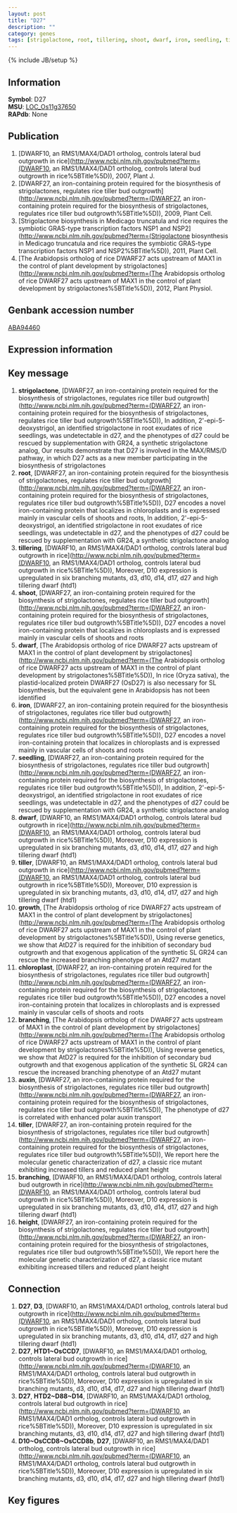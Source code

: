 ```yaml
---
layout: post
title: "D27"
description: ""
category: genes
tags: [strigolactone, root, tillering, shoot, dwarf, iron, seedling, tiller, growth, chloroplast, branching, auxin, height]
---
```

{% include JB/setup %}

## Information
__Symbol__: D27  
__MSU__: [LOC_Os11g37650](http://rice.plantbiology.msu.edu/cgi-bin/ORF_infopage.cgi?orf=LOC_Os11g37650)  
__RAPdb__: None  

## Publication
1. [DWARF10, an RMS1/MAX4/DAD1 ortholog, controls lateral bud outgrowth in rice](http://www.ncbi.nlm.nih.gov/pubmed?term=(DWARF10, an RMS1/MAX4/DAD1 ortholog, controls lateral bud outgrowth in rice%5BTitle%5D)), 2007, Plant J.
2. [DWARF27, an iron-containing protein required for the biosynthesis of strigolactones, regulates rice tiller bud outgrowth](http://www.ncbi.nlm.nih.gov/pubmed?term=(DWARF27, an iron-containing protein required for the biosynthesis of strigolactones, regulates rice tiller bud outgrowth%5BTitle%5D)), 2009, Plant Cell.
3. [Strigolactone biosynthesis in Medicago truncatula and rice requires the symbiotic GRAS-type transcription factors NSP1 and NSP2](http://www.ncbi.nlm.nih.gov/pubmed?term=(Strigolactone biosynthesis in Medicago truncatula and rice requires the symbiotic GRAS-type transcription factors NSP1 and NSP2%5BTitle%5D)), 2011, Plant Cell.
4. [The Arabidopsis ortholog of rice DWARF27 acts upstream of MAX1 in the control of plant development by strigolactones](http://www.ncbi.nlm.nih.gov/pubmed?term=(The Arabidopsis ortholog of rice DWARF27 acts upstream of MAX1 in the control of plant development by strigolactones%5BTitle%5D)), 2012, Plant Physiol.

## Genbank accession number
[ABA94460](http://www.ncbi.nlm.nih.gov/nuccore/ABA94460)

## Expression information

## Key message
1. __strigolactone__, [DWARF27, an iron-containing protein required for the biosynthesis of strigolactones, regulates rice tiller bud outgrowth](http://www.ncbi.nlm.nih.gov/pubmed?term=(DWARF27, an iron-containing protein required for the biosynthesis of strigolactones, regulates rice tiller bud outgrowth%5BTitle%5D)),  In addition, 2'-epi-5-deoxystrigol, an identified strigolactone in root exudates of rice seedlings, was undetectable in d27, and the phenotypes of d27 could be rescued by supplementation with GR24, a synthetic strigolactone analog, Our results demonstrate that D27 is involved in the MAX/RMS/D pathway, in which D27 acts as a new member participating in the biosynthesis of strigolactones
2. __root__, [DWARF27, an iron-containing protein required for the biosynthesis of strigolactones, regulates rice tiller bud outgrowth](http://www.ncbi.nlm.nih.gov/pubmed?term=(DWARF27, an iron-containing protein required for the biosynthesis of strigolactones, regulates rice tiller bud outgrowth%5BTitle%5D)),  D27 encodes a novel iron-containing protein that localizes in chloroplasts and is expressed mainly in vascular cells of shoots and roots, In addition, 2'-epi-5-deoxystrigol, an identified strigolactone in root exudates of rice seedlings, was undetectable in d27, and the phenotypes of d27 could be rescued by supplementation with GR24, a synthetic strigolactone analog
3. __tillering__, [DWARF10, an RMS1/MAX4/DAD1 ortholog, controls lateral bud outgrowth in rice](http://www.ncbi.nlm.nih.gov/pubmed?term=(DWARF10, an RMS1/MAX4/DAD1 ortholog, controls lateral bud outgrowth in rice%5BTitle%5D)),  Moreover, D10 expression is upregulated in six branching mutants, d3, d10, d14, d17, d27 and high tillering dwarf (htd1)
4. __shoot__, [DWARF27, an iron-containing protein required for the biosynthesis of strigolactones, regulates rice tiller bud outgrowth](http://www.ncbi.nlm.nih.gov/pubmed?term=(DWARF27, an iron-containing protein required for the biosynthesis of strigolactones, regulates rice tiller bud outgrowth%5BTitle%5D)),  D27 encodes a novel iron-containing protein that localizes in chloroplasts and is expressed mainly in vascular cells of shoots and roots
5. __dwarf__, [The Arabidopsis ortholog of rice DWARF27 acts upstream of MAX1 in the control of plant development by strigolactones](http://www.ncbi.nlm.nih.gov/pubmed?term=(The Arabidopsis ortholog of rice DWARF27 acts upstream of MAX1 in the control of plant development by strigolactones%5BTitle%5D)),  In rice (Oryza sativa), the plastid-localized protein DWARF27 (OsD27) is also necessary for SL biosynthesis, but the equivalent gene in Arabidopsis has not been identified
6. __iron__, [DWARF27, an iron-containing protein required for the biosynthesis of strigolactones, regulates rice tiller bud outgrowth](http://www.ncbi.nlm.nih.gov/pubmed?term=(DWARF27, an iron-containing protein required for the biosynthesis of strigolactones, regulates rice tiller bud outgrowth%5BTitle%5D)),  D27 encodes a novel iron-containing protein that localizes in chloroplasts and is expressed mainly in vascular cells of shoots and roots
7. __seedling__, [DWARF27, an iron-containing protein required for the biosynthesis of strigolactones, regulates rice tiller bud outgrowth](http://www.ncbi.nlm.nih.gov/pubmed?term=(DWARF27, an iron-containing protein required for the biosynthesis of strigolactones, regulates rice tiller bud outgrowth%5BTitle%5D)),  In addition, 2'-epi-5-deoxystrigol, an identified strigolactone in root exudates of rice seedlings, was undetectable in d27, and the phenotypes of d27 could be rescued by supplementation with GR24, a synthetic strigolactone analog
8. __dwarf__, [DWARF10, an RMS1/MAX4/DAD1 ortholog, controls lateral bud outgrowth in rice](http://www.ncbi.nlm.nih.gov/pubmed?term=(DWARF10, an RMS1/MAX4/DAD1 ortholog, controls lateral bud outgrowth in rice%5BTitle%5D)),  Moreover, D10 expression is upregulated in six branching mutants, d3, d10, d14, d17, d27 and high tillering dwarf (htd1)
9. __tiller__, [DWARF10, an RMS1/MAX4/DAD1 ortholog, controls lateral bud outgrowth in rice](http://www.ncbi.nlm.nih.gov/pubmed?term=(DWARF10, an RMS1/MAX4/DAD1 ortholog, controls lateral bud outgrowth in rice%5BTitle%5D)),  Moreover, D10 expression is upregulated in six branching mutants, d3, d10, d14, d17, d27 and high tillering dwarf (htd1)
10. __growth__, [The Arabidopsis ortholog of rice DWARF27 acts upstream of MAX1 in the control of plant development by strigolactones](http://www.ncbi.nlm.nih.gov/pubmed?term=(The Arabidopsis ortholog of rice DWARF27 acts upstream of MAX1 in the control of plant development by strigolactones%5BTitle%5D)),  Using reverse genetics, we show that AtD27 is required for the inhibition of secondary bud outgrowth and that exogenous application of the synthetic SL GR24 can rescue the increased branching phenotype of an Atd27 mutant
11. __chloroplast__, [DWARF27, an iron-containing protein required for the biosynthesis of strigolactones, regulates rice tiller bud outgrowth](http://www.ncbi.nlm.nih.gov/pubmed?term=(DWARF27, an iron-containing protein required for the biosynthesis of strigolactones, regulates rice tiller bud outgrowth%5BTitle%5D)),  D27 encodes a novel iron-containing protein that localizes in chloroplasts and is expressed mainly in vascular cells of shoots and roots
12. __branching__, [The Arabidopsis ortholog of rice DWARF27 acts upstream of MAX1 in the control of plant development by strigolactones](http://www.ncbi.nlm.nih.gov/pubmed?term=(The Arabidopsis ortholog of rice DWARF27 acts upstream of MAX1 in the control of plant development by strigolactones%5BTitle%5D)),  Using reverse genetics, we show that AtD27 is required for the inhibition of secondary bud outgrowth and that exogenous application of the synthetic SL GR24 can rescue the increased branching phenotype of an Atd27 mutant
13. __auxin__, [DWARF27, an iron-containing protein required for the biosynthesis of strigolactones, regulates rice tiller bud outgrowth](http://www.ncbi.nlm.nih.gov/pubmed?term=(DWARF27, an iron-containing protein required for the biosynthesis of strigolactones, regulates rice tiller bud outgrowth%5BTitle%5D)),  The phenotype of d27 is correlated with enhanced polar auxin transport
14. __tiller__, [DWARF27, an iron-containing protein required for the biosynthesis of strigolactones, regulates rice tiller bud outgrowth](http://www.ncbi.nlm.nih.gov/pubmed?term=(DWARF27, an iron-containing protein required for the biosynthesis of strigolactones, regulates rice tiller bud outgrowth%5BTitle%5D)),  We report here the molecular genetic characterization of d27, a classic rice mutant exhibiting increased tillers and reduced plant height
15. __branching__, [DWARF10, an RMS1/MAX4/DAD1 ortholog, controls lateral bud outgrowth in rice](http://www.ncbi.nlm.nih.gov/pubmed?term=(DWARF10, an RMS1/MAX4/DAD1 ortholog, controls lateral bud outgrowth in rice%5BTitle%5D)),  Moreover, D10 expression is upregulated in six branching mutants, d3, d10, d14, d17, d27 and high tillering dwarf (htd1)
16. __height__, [DWARF27, an iron-containing protein required for the biosynthesis of strigolactones, regulates rice tiller bud outgrowth](http://www.ncbi.nlm.nih.gov/pubmed?term=(DWARF27, an iron-containing protein required for the biosynthesis of strigolactones, regulates rice tiller bud outgrowth%5BTitle%5D)),  We report here the molecular genetic characterization of d27, a classic rice mutant exhibiting increased tillers and reduced plant height

## Connection
1. __D27__, __D3__, [DWARF10, an RMS1/MAX4/DAD1 ortholog, controls lateral bud outgrowth in rice](http://www.ncbi.nlm.nih.gov/pubmed?term=(DWARF10, an RMS1/MAX4/DAD1 ortholog, controls lateral bud outgrowth in rice%5BTitle%5D)),  Moreover, D10 expression is upregulated in six branching mutants, d3, d10, d14, d17, d27 and high tillering dwarf (htd1)
2. __D27__, __HTD1~OsCCD7__, [DWARF10, an RMS1/MAX4/DAD1 ortholog, controls lateral bud outgrowth in rice](http://www.ncbi.nlm.nih.gov/pubmed?term=(DWARF10, an RMS1/MAX4/DAD1 ortholog, controls lateral bud outgrowth in rice%5BTitle%5D)),  Moreover, D10 expression is upregulated in six branching mutants, d3, d10, d14, d17, d27 and high tillering dwarf (htd1)
3. __D27__, __HTD2~D88~D14__, [DWARF10, an RMS1/MAX4/DAD1 ortholog, controls lateral bud outgrowth in rice](http://www.ncbi.nlm.nih.gov/pubmed?term=(DWARF10, an RMS1/MAX4/DAD1 ortholog, controls lateral bud outgrowth in rice%5BTitle%5D)),  Moreover, D10 expression is upregulated in six branching mutants, d3, d10, d14, d17, d27 and high tillering dwarf (htd1)
4. __D10~OsCCD8~OsCCD8b__, __D27__, [DWARF10, an RMS1/MAX4/DAD1 ortholog, controls lateral bud outgrowth in rice](http://www.ncbi.nlm.nih.gov/pubmed?term=(DWARF10, an RMS1/MAX4/DAD1 ortholog, controls lateral bud outgrowth in rice%5BTitle%5D)),  Moreover, D10 expression is upregulated in six branching mutants, d3, d10, d14, d17, d27 and high tillering dwarf (htd1)

## Key figures


